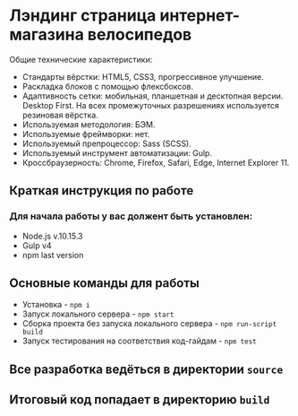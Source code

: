 # Лэндинг страница интернет-магазина велосипедов
Общие технические характеристики:
* Стандарты вёрстки: HTML5, CSS3, прогрессивное улучшение.
* Раскладка блоков с помощью флексбоксов.
* Адаптивность сетки: мобильная, планшетная и десктопная версии. Desktop First. На всех промежуточных разрешениях используется резиновая вёрстка.
* Используемая методология: БЭМ.
* Используемые фреймворки: нет.
* Используемый препроцессор: Sass (SCSS).
* Используемый инструмент автоматизации: Gulp. 
* Кроссбраузерность: Chrome, Firefox, Safari, Edge, Internet Explorer 11.

## Краткая инструкция по работе
### Для начала работы у вас должент быть установлен:
* Node.js v.10.15.3
* Gulp v4
* npm last version
## Основные команды для работы
* Установка - `npm i`
* Запуск локального сервера - `npm start`
* Сборка проекта без запуска локального сервера - `npm run-script build`
* Запуск тестирования на соответствия код-гайдам - `npm test`

## Все разработка ведёться в директории `source`
## Итоговый код попадает в директорию `build`
